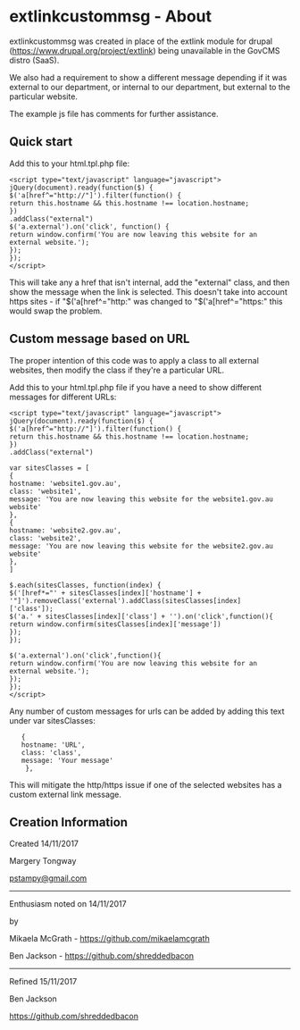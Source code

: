 # extlinkcustommsg - About

extlinkcustommsg was created in place of the extlink module for drupal (https://www.drupal.org/project/extlink) being unavailable in the GovCMS distro (SaaS).

We also had a requirement to show a different message depending if it was external to our department, or internal to our department, but external to the particular website.

The example js file has comments for further assistance.

## Quick start 

Add this to your html.tpl.php file:


    <script type="text/javascript" language="javascript">
    jQuery(document).ready(function($) {
    $('a[href^="http://"]').filter(function() {
    return this.hostname && this.hostname !== location.hostname;
    })
    .addClass("external")
    $('a.external').on('click', function() {
    return window.confirm('You are now leaving this website for an external website.');
    });
    });
    </script>

This will take any a href that isn't internal, add the "external" class, and then show the message when the link is selected. This doesn't take into account https sites - if "$('a[href^="http:" was changed to "$('a[href^="https:" this would swap the problem.

## Custom message based on URL

The proper intention of this code was to apply a class to all external websites, then modify the class if they're a particular URL.

Add this to your html.tpl.php file if you have a need to show different messages for different URLs:

    <script type="text/javascript" language="javascript">
    jQuery(document).ready(function($) {
    $('a[href^="http://"]').filter(function() {
    return this.hostname && this.hostname !== location.hostname;
    })
    .addClass("external")

    var sitesClasses = [
    {
    hostname: 'website1.gov.au', 
    class: 'website1', 
    message: 'You are now leaving this website for the website1.gov.au website'
    },
    {
    hostname: 'website2.gov.au', 
    class: 'website2',
    message: 'You are now leaving this website for the website2.gov.au website'
    },
    ] 

    $.each(sitesClasses, function(index) {
    $('[href*="' + sitesClasses[index]['hostname'] + '"]').removeClass('external').addClass(sitesClasses[index]     ['class']);
    $('a.' + sitesClasses[index]['class'] + '').on('click',function(){
    return window.confirm(sitesClasses[index]['message'])
    });
    });

    $('a.external').on('click',function(){
    return window.confirm('You are now leaving this website for an external website.');
    });
    });
    </script>

Any number of custom messages for urls can be added by adding this text under var sitesClasses:
```   
   {
   hostname: 'URL', 
   class: 'class', 
   message: 'Your message'
    },
```

This will mitigate the http/https issue if one of the selected websites has a custom external link message.

## Creation Information

Created 14/11/2017

Margery Tongway

pstampy@gmail.com
***
Enthusiasm noted on 14/11/2017

by

Mikaela McGrath - https://github.com/mikaelamcgrath

Ben Jackson - https://github.com/shreddedbacon
***
Refined 15/11/2017

Ben Jackson

https://github.com/shreddedbacon
